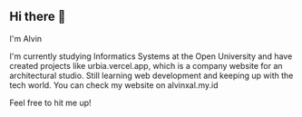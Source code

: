 ## Hi there 👋
I'm Alvin

I'm currently studying Informatics Systems at the Open University and have created projects like urbia.vercel.app, which is a company website for an architectural studio.
Still learning web development and keeping up with the tech world.
You can check my website on alvinxal.my.id


Feel free to hit me up!

<!--
**alvin-al/alvin-al** is a ✨ _special_ ✨ repository because its `README.md` (this file) appears on your GitHub profile.

Here are some ideas to get you started:

- 🔭 I’m currently working on ...
- 🌱 I’m currently learning ...
- 👯 I’m looking to collaborate on ...
- 🤔 I’m looking for help with ...
- 💬 Ask me about ...
- 📫 How to reach me: ...
- 😄 Pronouns: ...
- ⚡ Fun fact: ...
-->
